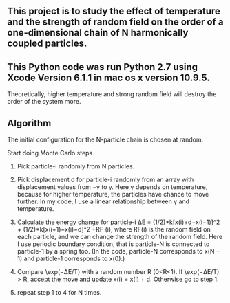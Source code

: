 ## This project is to study the effect of temperature and the strength of random field on the order of a one-dimensional chain of N harmonically coupled particles.
## This Python code was run Python 2.7 using Xcode Version 6.1.1 in mac os x version 10.9.5.
 
Theoretically, higher temperature and strong random field will destroy the order of the system more.

## Algorithm
The initial configuration for the N-particle chain is chosen at random.

Start doing Monte Carlo steps
1. Pick particle-i randomly from N particles.

2. Pick displacement d for particle-i randomly from an array with displacement values from −γ to γ. Here γ depends on temperature, because for higher temperature, the particles have chance to move further. In my code, I use a linear relationship between γ and temperature.

3. Calculate the energy change for particle-i ΔE = (1/2)\*k[x(i)+d−x(i−1)]^2 + (1/2)\*k[x(i+1)−x(i)−d]^2 +RF (i), where RF(i) is the random field on each particle, and we can change the strength of the random field. Here I use periodic boundary condition, that is particle-N is connected to particle-1 by a spring too. (In the code, particle-N corresponds to x(N − 1) and particle-1 corresponds to x(0).)

4. Compare \exp(−ΔE/T) with a random number R (0\<R\<1). If \exp(−ΔE/T) \> R, accept the move and update x(i) = x(i) + d. Otherwise go to step 1.

5. repeat step 1 to 4 for N times.
